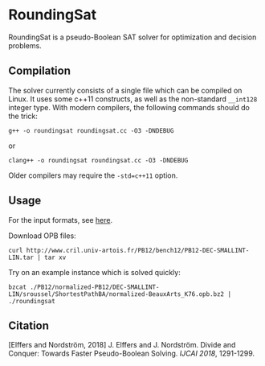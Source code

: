# RoundingSat

RoundingSat is a pseudo-Boolean SAT solver for optimization and decision problems.

## Compilation

The solver currently consists of a single file which can be compiled on Linux. It uses some c++11 constructs, as well as the non-standard `__int128` integer type. With modern compilers, the following commands should do the trick:

    g++ -o roundingsat roundingsat.cc -O3 -DNDEBUG

or

    clang++ -o roundingsat roundingsat.cc -O3 -DNDEBUG

Older compilers may require the `-std=c++11` option.

## Usage

For the input formats, see [here](InputFormats.md).

Download OPB files:

    curl http://www.cril.univ-artois.fr/PB12/bench12/PB12-DEC-SMALLINT-LIN.tar | tar xv
    
Try on an example instance which is solved quickly:

    bzcat ./PB12/normalized-PB12/DEC-SMALLINT-LIN/sroussel/ShortestPathBA/normalized-BeauxArts_K76.opb.bz2 | ./roundingsat

## Citation

[Elffers and Nordström, 2018] J. Elffers and J. Nordström. Divide and Conquer: Towards Faster Pseudo-Boolean Solving. *IJCAI 2018*, 1291-1299.
